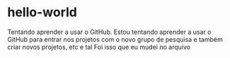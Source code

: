 # hello-world
Tentando aprender a usar o GitHub.
Estou tentando aprender a usar o GitHub para entrar nos projetos com o novo grupo de pesquisa e também criar novos projetos, etc e tal
Foi isso que eu mudei no arquivo

